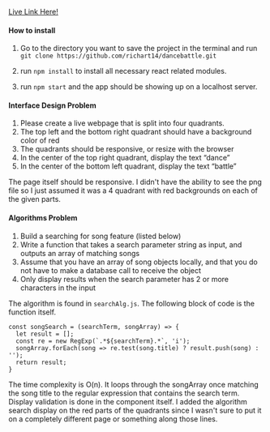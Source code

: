 
[Live Link Here!](https://fervent-archimedes-0444ce.netlify.com/)

#### How to install

1. Go to the directory you want to save the project in the terminal and run `git clone https://github.com/richart14/dancebattle.git`

2. run `npm install` to install all necessary react related modules. 

3. run `npm start` and the app should be showing up on a localhost server.

#### Interface Design Problem


1. Please create a live webpage that is split into four quadrants.
2. The top left and the bottom right quadrant should have a background color of red
3. The quadrants should be responsive, or resize with the browser
4. In the center of the top right quadrant, display the text “dance”
5. In the center of the bottom left quadrant, display the text “battle”

The page itself should be responsive. I didn't have the ability to see the png file so I just assumed it was a 4 quadrant with red backgrounds on each of the given parts. 

#### Algorithms Problem

1. Build a searching for song feature (listed below)
2. Write a function that takes a search parameter string as input, and outputs an array of matching songs
3. Assume that you have an array of song objects locally, and that you do not have to make a database call to receive the object
4. Only display results when the search parameter has 2 or more characters in the input

The algorithm is found in `searchAlg.js`. The following block of code is the function itself. 
```
const songSearch = (searchTerm, songArray) => {
  let result = [];
  const re = new RegExp(`.*${searchTerm}.*`, 'i');
  songArray.forEach(song => re.test(song.title) ? result.push(song) : '');
  return result;
}
```
The time complexity is O(n). It loops through the songArray once matching the song title to the regular expression that contains the search term. Display validation is done in the component itself. I added the algorithm search display on the red parts of the quadrants since I wasn't sure to put it on a completely different page or something along those lines. 